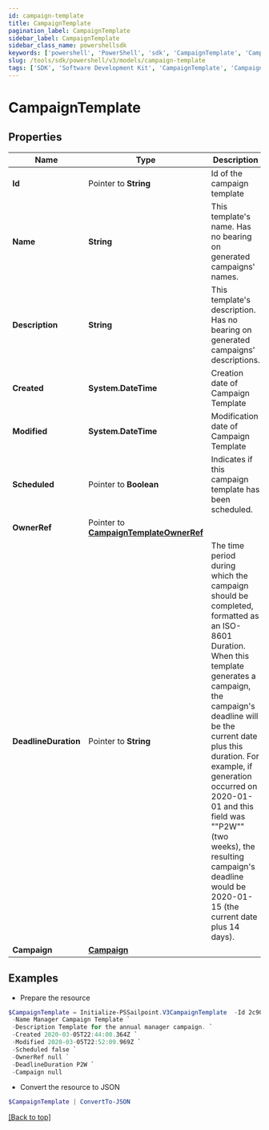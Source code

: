```yaml
---
id: campaign-template
title: CampaignTemplate
pagination_label: CampaignTemplate
sidebar_label: CampaignTemplate
sidebar_class_name: powershellsdk
keywords: ['powershell', 'PowerShell', 'sdk', 'CampaignTemplate', 'CampaignTemplate'] 
slug: /tools/sdk/powershell/v3/models/campaign-template
tags: ['SDK', 'Software Development Kit', 'CampaignTemplate', 'CampaignTemplate']
---
```



# CampaignTemplate

## Properties

Name | Type | Description | Notes
------------ | ------------- | ------------- | -------------
**Id** |  Pointer to **String** | Id of the campaign template | [optional] 
**Name** |  **String** | This template's name. Has no bearing on generated campaigns' names. | [required]
**Description** |  **String** | This template's description. Has no bearing on generated campaigns' descriptions. | [required]
**Created** |  **System.DateTime** | Creation date of Campaign Template | [required][readonly] 
**Modified** |  **System.DateTime** | Modification date of Campaign Template | [required][readonly] 
**Scheduled** |  Pointer to **Boolean** | Indicates if this campaign template has been scheduled. | [optional] [readonly] [default to $false]
**OwnerRef** |  Pointer to [**CampaignTemplateOwnerRef**](campaign-template-owner-ref) |  | [optional] 
**DeadlineDuration** |  Pointer to **String** | The time period during which the campaign should be completed, formatted as an ISO-8601 Duration. When this template generates a campaign, the campaign's deadline will be the current date plus this duration. For example, if generation occurred on 2020-01-01 and this field was ""P2W"" (two weeks), the resulting campaign's deadline would be 2020-01-15 (the current date plus 14 days). | [optional] 
**Campaign** |  [**Campaign**](campaign) |  | [required]

## Examples

- Prepare the resource
```powershell
$CampaignTemplate = Initialize-PSSailpoint.V3CampaignTemplate  -Id 2c9079b270a266a60170a277bb960008 `
 -Name Manager Campaign Template `
 -Description Template for the annual manager campaign. `
 -Created 2020-03-05T22:44:00.364Z `
 -Modified 2020-03-05T22:52:09.969Z `
 -Scheduled false `
 -OwnerRef null `
 -DeadlineDuration P2W `
 -Campaign null
```

- Convert the resource to JSON
```powershell
$CampaignTemplate | ConvertTo-JSON
```


[[Back to top]](#) 

